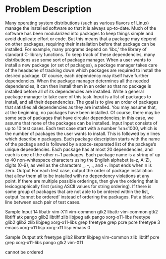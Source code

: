 
# Problem Description
Many operating system distributions (such as various flavors of Linux) manage the installed software so that it is always up-to-date. Much of the software has been modularized into packages to keep things simple and avoid duplicate effort or code. But this means that a package may depend on other packages, requiring their installation before that package can be installed. For example, many programs depend on ‘libc,’ the library of standard C-library functions. To keep track of these dependencies, many distributions use some sort of package manager.
When a user wants to install a new package (or set of packages), a package manager takes care of the headache of tracking down which packages are required to install the desired package. Of course, each dependency may itself have further dependencies. When the package manager determines all the needed dependencies, it can then install them in an order so that no package is installed before all of its dependencies are installed.
Write a general package manager to take care of this task. Input is a list of packages to install, and all their dependencies. The goal is to give an order of packages that satisfies all dependencies as they are installed. You may assume that, at the beginning, no packages have been installed. Of course, there may be some sets of packages that have circular dependencies; in this case, we assume that none of the packages can be installed.
Input
Input consists of up to 10 test cases. Each test case start with a number 1≤n≤1000, which is the number of packages the user wants to install. This is followed by n lines which describe n packages. Each package description starts with the name of the package and is followed by a space-separated list of the package’s unique dependencies. Each package has at most 20 dependencies, and each is one of the other n−1 packages. Each package name is a string of up to 40 non-whitespace characters using the English alphabet (a-z, A-Z), digits (0-9), as well as the characters _, -, ., and +. Input ends when n is zero.
Output
For each test case, output the order of package installation that allow them all to be installed with no dependency violations at any point. If there are multiple possible orderings, then give the ordering that is lexicographically first (using ASCII values for string ordering). If there is some group of packages that are not able to be ordered within the list, output ‘cannot be ordered’ instead of ordering the packages. Put a blank line between each pair of test cases.

Sample Input
14
libattr
vim-X11 vim-common gtk2 libattr
vim-common
gtk2 libtiff atk pango glib2
libtiff zlib libjpeg
atk
pango xorg-x11-libs freetype glib2
glib2
zlib
libjpeg
xorg-x11-libs grep freetype
grep pcre
pcre
freetype
3
emacs xorg-x11 lisp
xorg-x11
lisp emacs
0

Sample Output
atk
freetype
glib2
libattr
libjpeg
vim-common
zlib
libtiff
pcre
grep
xorg-x11-libs
pango
gtk2
vim-X11

cannot be ordered


